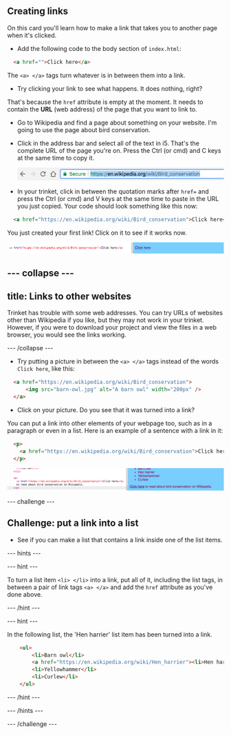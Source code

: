 ## Creating links

On this card you'll learn how to make a link that takes you to another page when it's clicked.

- Add the following code to the body section of `index.html`:

```html
  <a href="">Click here</a>
```

The `<a> </a>` tags turn whatever is in between them into a link.

- Try clicking your link to see what happens. It does nothing, right?

That's because the `href` attribute is empty at the moment. It needs to contain the **URL** (web address) of the page that you want to link to.

- Go to Wikipedia and find a page about something on your website. I'm going to use the page about bird conservation.

- Click in the address bar and select all of the text in i5. That's the complete URL of the page you're on. Press the <kdb>Ctrl</kdb> (or <kdb>cmd</kdb>) and <kdb>C</kdb> keys at the same time to copy it.

  ![URL in address bar](images/AddressBarURL.png)

- In your trinket, click in between the quotation marks after `href=` and press the <kdb>Ctrl</kdb> (or <kdb>cmd</kdb>) and <kdb>V</kdb> keys at the same time to paste in the URL you just copied. Your code should look something like this now:

```html
  <a href="https://en.wikipedia.org/wiki/Bird_conservation">Click here</a>
```

You just created your first link! Click on it to see if it works now.

![Link tag](images/egLinkTagWithURL.png)

--- collapse ---
---
title: Links to other websites
---

Trinket has trouble with some web addresses. You can try URLs of websites other than Wikipedia if you like, but they may not work in your trinket. However, if you were to download your project and view the files in a web browser, you would see the links working.

--- /collapse ---

- Try putting a picture in between the `<a> </a>` tags instead of the words `Click here`, like this:

```html
  <a href="https://en.wikipedia.org/wiki/Bird_conservation">
      <img src="barn-owl.jpg" alt="A barn owl" width="200px" />
  </a>
```

- Click on your picture. Do you see that it was turned into a link?

You can put a link into other elements of your webpage too, such as in a paragraph or even in a list. Here is an example of a sentence with a link in it:

```html
  <p>
    <a href="https://en.wikipedia.org/wiki/Bird_conservation">Click here</a> to read about bird conservation on Wikipedia.
  </p>
```

![Example of a link in a paragraph element](images/egParagraphLink.png)

--- challenge ---

## Challenge: put a link into a list

- See if you can make a list that contains a link inside one of the list items.

--- hints ---

--- hint ---

To turn a list item `<li> </li>` into a link, put all of it, including the list tags, in between a pair of link tags `<a> </a>` and add the `href` attribute as you've done above.

--- /hint ---

--- hint ---

In the following list, the 'Hen harrier' list item has been turned into a link.

```html
    <ul>
        <li>Barn owl</li>
        <a href="https://en.wikipedia.org/wiki/Hen_harrier"><li>Hen harrier</li></a>
        <li>Yellowhammer</li>
        <li>Curlew</li>
    </ul>
```

--- /hint ---

--- /hints ---


--- /challenge ---


